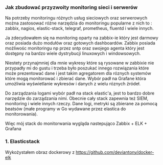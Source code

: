 ### Jak zbudować przyzwoity monitoring sieci i serwerów 

Na potrzeby monitoringu różnych usług sieciowych oraz serwerowych można zastosować różne narzędzia do monitoringu popularne z nich to : zabbix, nagios, elastic-stack, telegraf, prometheus, fluentd i wiele innych. 

Ja zdecydowałem się na monitoring oparty na zabbix-ie który jest darmowy oraz posiada dużo modułów oraz gotowych dashboardów. Zabbix posiada możliwośc monitoringu np przez sntp oraz swojego agenta który jest dostępny na bardzo wiele dystrybucji linuxowych i windowsowych. 

Niestety przynajmniej dla mnie wykresy które są rysowane w zabbixie nie przypadły mi do gustu i trzeba było poszukać innego rozwiązania które może prezentować dane i jest takim agregatorem dla róznych systemów które mogą monitorować i zbierać dane. Wybór padł na Grafane która umożliwia wyświetlanie wykresów i danych z wielu róznych źródeł.

Do zarządzania logami wybór padł na stack elastic'a, jest to bardzo dobre narzędzie do zarządzania nimi. Obecnie cały stack zapewnia też SIEM, monitoring i wiele innych rzeczy. Dane logi, metryki są zbierane za pomocą beatsów (małe programy w Go wydawane przez elastica do monitorowania).


Więc mój stack do monitorwania wygląda nastepująco Zabbix + ELK + Grafana

### 1. Elasticstack

Wykożystałem obraz dockerowy z https://github.com/deviantony/docker-elk 
